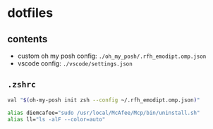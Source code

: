 # dotfiles

## contents

- custom oh my posh config: `./oh_my_posh/.rfh_emodipt.omp.json`
- vscode config: `./vscode/settings.json`

## `.zshrc`

```bash
val "$(oh-my-posh init zsh --config ~/.rfh_emodipt.omp.json)"

alias diemcafee="sudo /usr/local/McAfee/Mcp/bin/uninstall.sh"
alias ll="ls -alF --color=auto"
```
